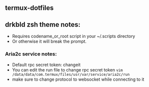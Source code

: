 ## termux-dotfiles

## drkbld zsh theme notes:
- Requires codename_or_root script in your ~/.scripts directory
- Or otherwise it will break the prompt.

### Aria2c service notes:
- Default rpc secret token: changeit
- You can edit the run file to change rpc secret token
`vim /data/data/com.termux/files/usr/var/service/aria2c/run` 
- make sure to change protocol to websocket while connecting to it
